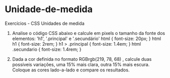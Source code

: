 # Unidade-de-medida
Exercícios - CSS Unidades de medida

1. Analise o código CSS abaixo e calcule em pixels o tamanho da fonte dos elementos: 'h1', '.principal' e '.secundário'
html { font-size: 20px; }
html h1 { font-size: 2rem; }
h1 > .principal { font-size: 1.4em; }
html .secundario { font-size: 1.4rem; }

2. Dada a cor definida no formato RGBrgb(219, 78, 68) , calcule duas possíveis variações,
uma 15% mais clara, outra 15% mais escura. Coloque as cores lado-a-lado e compare os resultados.
